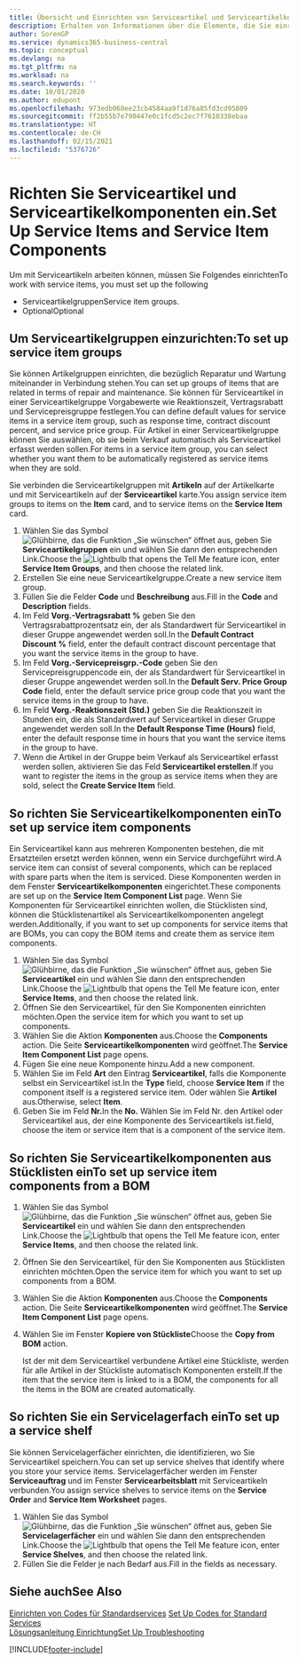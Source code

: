 ```yaml
---
title: Übersicht und Einrichten von Serviceartikel und Serviceartikelkomponenten  | Microsoft Docs
description: Erhalten von Informationen über die Elemente, die Sie einrichten müssen, bevor Sie Serviceartikel, einschliesslich Vorgabewerte wie Reaktionszeit, Vertragsrabatt, und Servicepreisgruppen verwenden können.
author: SorenGP
ms.service: dynamics365-business-central
ms.topic: conceptual
ms.devlang: na
ms.tgt_pltfrm: na
ms.workload: na
ms.search.keywords: ''
ms.date: 10/01/2020
ms.author: edupont
ms.openlocfilehash: 973edb068ee23cb4584aa9f1d76a85fd3cd95809
ms.sourcegitcommit: ff2b55b7e790447e0c1fcd5c2ec7f7610338ebaa
ms.translationtype: HT
ms.contentlocale: de-CH
ms.lasthandoff: 02/15/2021
ms.locfileid: "5376726"
---
```

# <a name="set-up-service-items-and-service-item-components"></a><span data-ttu-id="2f18d-103">Richten Sie Serviceartikel und Serviceartikelkomponenten ein.</span><span class="sxs-lookup"><span data-stu-id="2f18d-103">Set Up Service Items and Service Item Components</span></span>
<span data-ttu-id="2f18d-104">Um mit Serviceartikeln arbeiten können, müssen Sie Folgendes einrichten</span><span class="sxs-lookup"><span data-stu-id="2f18d-104">To work with service items, you must set up the following</span></span>

* <span data-ttu-id="2f18d-105">Serviceartikelgruppen</span><span class="sxs-lookup"><span data-stu-id="2f18d-105">Service item groups.</span></span>
* <span data-ttu-id="2f18d-106">Optional</span><span class="sxs-lookup"><span data-stu-id="2f18d-106">Optional</span></span>

## <a name="to-set-up-service-item-groups"></a><span data-ttu-id="2f18d-107">Um Serviceartikelgruppen einzurichten:</span><span class="sxs-lookup"><span data-stu-id="2f18d-107">To set up service item groups</span></span>
<span data-ttu-id="2f18d-108">Sie können Artikelgruppen einrichten, die bezüglich Reparatur und Wartung miteinander in Verbindung stehen.</span><span class="sxs-lookup"><span data-stu-id="2f18d-108">You can set up groups of items that are related in terms of repair and maintenance.</span></span> <span data-ttu-id="2f18d-109">Sie können für Serviceartikel in einer Serviceartikelgruppe Vorgabewerte wie Reaktionszeit, Vertragsrabatt und Servicepreisgruppe festlegen.</span><span class="sxs-lookup"><span data-stu-id="2f18d-109">You can define default values for service items in a service item group, such as response time, contract discount percent, and service price group.</span></span> <span data-ttu-id="2f18d-110">Für Artikel in einer Serviceartikelgruppe können Sie auswählen, ob sie beim Verkauf automatisch als Serviceartikel erfasst werden sollen.</span><span class="sxs-lookup"><span data-stu-id="2f18d-110">For items in a service item group, you can select whether you want them to be automatically registered as service items when they are sold.</span></span>  

<span data-ttu-id="2f18d-111">Sie verbinden die Serviceartikelgruppen mit **Artikeln** auf der Artikelkarte und mit Serviceartikeln auf der **Serviceartikel** karte.</span><span class="sxs-lookup"><span data-stu-id="2f18d-111">You assign service item groups to items on the **Item** card, and to service items on the **Service Item** card.</span></span>  

1. <span data-ttu-id="2f18d-112">Wählen Sie das Symbol ![Glühbirne, das die Funktion „Sie wünschen“ öffnet](media/ui-search/search_small.png "Tell Me-Funktion") aus, geben Sie **Serviceartikelgruppen** ein und wählen Sie dann den entsprechenden Link.</span><span class="sxs-lookup"><span data-stu-id="2f18d-112">Choose the ![Lightbulb that opens the Tell Me feature](media/ui-search/search_small.png "Tell me what you want to do") icon, enter **Service Item Groups**, and then choose the related link.</span></span>  
2. <span data-ttu-id="2f18d-113">Erstellen Sie eine neue Serviceartikelgruppe.</span><span class="sxs-lookup"><span data-stu-id="2f18d-113">Create a new service item group.</span></span>  
3. <span data-ttu-id="2f18d-114">Füllen Sie die Felder **Code** und **Beschreibung** aus.</span><span class="sxs-lookup"><span data-stu-id="2f18d-114">Fill in the **Code** and **Description** fields.</span></span>  
4. <span data-ttu-id="2f18d-115">Im Feld **Vorg.-Vertragsrabatt %** geben Sie den Vertragsrabattprozentsatz ein, der als Standardwert für Serviceartikel in dieser Gruppe angewendet werden soll.</span><span class="sxs-lookup"><span data-stu-id="2f18d-115">In the **Default Contract Discount %** field, enter the default contract discount percentage that you want the service items in the group to have.</span></span>  
5. <span data-ttu-id="2f18d-116">Im Feld **Vorg.-Servicepreisgrp.-Code** geben Sie den Servicepreisgruppencode ein, der als Standardwert für Serviceartikel in dieser Gruppe angewendet werden soll.</span><span class="sxs-lookup"><span data-stu-id="2f18d-116">In the **Default Serv. Price Group Code** field, enter the default service price group code that you want the service items in the group to have.</span></span>  
6. <span data-ttu-id="2f18d-117">Im Feld **Vorg.-Reaktionszeit (Std.)** geben Sie die Reaktionszeit in Stunden ein, die als Standardwert auf Serviceartikel in dieser Gruppe angewendet werden soll.</span><span class="sxs-lookup"><span data-stu-id="2f18d-117">In the **Default Response Time (Hours)** field, enter the default response time in hours that you want the service items in the group to have.</span></span>  
7. <span data-ttu-id="2f18d-118">Wenn die Artikel in der Gruppe beim Verkauf als Serviceartikel erfasst werden sollen, aktivieren Sie das Feld **Serviceartikel erstellen**.</span><span class="sxs-lookup"><span data-stu-id="2f18d-118">If you want to register the items in the group as service items when they are sold, select the **Create Service Item** field.</span></span>  

## <a name="to-set-up-service-item-components"></a><span data-ttu-id="2f18d-119">So richten Sie Serviceartikelkomponenten ein</span><span class="sxs-lookup"><span data-stu-id="2f18d-119">To set up service item components</span></span>
<span data-ttu-id="2f18d-120">Ein Serviceartikel kann aus mehreren Komponenten bestehen, die mit Ersatzteilen ersetzt werden können, wenn ein Service durchgeführt wird.</span><span class="sxs-lookup"><span data-stu-id="2f18d-120">A service item can consist of several components, which can be replaced with spare parts when the item is serviced.</span></span> <span data-ttu-id="2f18d-121">Diese Komponenten werden in dem Fenster **Serviceartikelkomponenten** eingerichtet.</span><span class="sxs-lookup"><span data-stu-id="2f18d-121">These components are set up on the **Service Item Component List** page.</span></span> <span data-ttu-id="2f18d-122">Wenn Sie Komponenten für Serviceartikel einrichten wollen, die Stücklisten sind, können die Stücklistenartikel als Serviceartikelkomponenten angelegt werden.</span><span class="sxs-lookup"><span data-stu-id="2f18d-122">Additionally, if you want to set up components for service items that are BOMs, you can copy the BOM items and create them as service item components.</span></span>

1. <span data-ttu-id="2f18d-123">Wählen Sie das Symbol ![Glühbirne, das die Funktion „Sie wünschen“ öffnet](media/ui-search/search_small.png "Tell Me-Funktion") aus, geben Sie **Serviceartikel** ein und wählen Sie dann den entsprechenden Link.</span><span class="sxs-lookup"><span data-stu-id="2f18d-123">Choose the ![Lightbulb that opens the Tell Me feature](media/ui-search/search_small.png "Tell me what you want to do") icon, enter **Service Items**, and then choose the related link.</span></span>
2. <span data-ttu-id="2f18d-124">Öffnen Sie den Serviceartikel, für den Sie Komponenten einrichten möchten.</span><span class="sxs-lookup"><span data-stu-id="2f18d-124">Open the service item for which you want to set up components.</span></span>  
3. <span data-ttu-id="2f18d-125">Wählen Sie die Aktion **Komponenten** aus.</span><span class="sxs-lookup"><span data-stu-id="2f18d-125">Choose the **Components** action.</span></span> <span data-ttu-id="2f18d-126">Die Seite **Serviceartikelkomponenten** wird geöffnet.</span><span class="sxs-lookup"><span data-stu-id="2f18d-126">The **Service Item Component List** page opens.</span></span>  
4. <span data-ttu-id="2f18d-127">Fügen Sie eine neue Komponente hinzu.</span><span class="sxs-lookup"><span data-stu-id="2f18d-127">Add a new component.</span></span>  
5. <span data-ttu-id="2f18d-128">Wählen Sie im Feld **Art** den Eintrag **Serviceartikel**, falls die Komponente selbst ein Serviceartikel ist.</span><span class="sxs-lookup"><span data-stu-id="2f18d-128">In the **Type** field, choose **Service Item** if the component itself is a registered service item.</span></span> <span data-ttu-id="2f18d-129">Oder wählen Sie **Artikel** aus.</span><span class="sxs-lookup"><span data-stu-id="2f18d-129">Otherwise, select **Item**.</span></span>  
6. <span data-ttu-id="2f18d-130">Geben Sie im Feld **Nr.**</span><span class="sxs-lookup"><span data-stu-id="2f18d-130">In the **No.**</span></span> <span data-ttu-id="2f18d-131">Wählen Sie im Feld Nr. den Artikel oder Serviceartikel aus, der eine Komponente des Serviceartikels ist.</span><span class="sxs-lookup"><span data-stu-id="2f18d-131">field, choose the item or service item that is a component of the service item.</span></span>  

## <a name="to-set-up-service-item-components-from-a-bom"></a><span data-ttu-id="2f18d-132">So richten Sie Serviceartikelkomponenten aus Stücklisten ein</span><span class="sxs-lookup"><span data-stu-id="2f18d-132">To set up service item components from a BOM</span></span>
1.  <span data-ttu-id="2f18d-133">Wählen Sie das Symbol ![Glühbirne, das die Funktion „Sie wünschen“ öffnet](media/ui-search/search_small.png "Tell Me-Funktion") aus, geben Sie **Serviceartikel** ein und wählen Sie dann den entsprechenden Link.</span><span class="sxs-lookup"><span data-stu-id="2f18d-133">Choose the ![Lightbulb that opens the Tell Me feature](media/ui-search/search_small.png "Tell me what you want to do") icon, enter **Service Items**, and then choose the related link.</span></span>  
2. <span data-ttu-id="2f18d-134">Öffnen Sie den Serviceartikel, für den Sie Komponenten aus Stücklisten einrichten möchten.</span><span class="sxs-lookup"><span data-stu-id="2f18d-134">Open the service item for which you want to set up components from a BOM.</span></span>  
3. <span data-ttu-id="2f18d-135">Wählen Sie die Aktion **Komponenten** aus.</span><span class="sxs-lookup"><span data-stu-id="2f18d-135">Choose the **Components** action.</span></span> <span data-ttu-id="2f18d-136">Die Seite **Serviceartikelkomponenten** wird geöffnet.</span><span class="sxs-lookup"><span data-stu-id="2f18d-136">The **Service Item Component List** page opens.</span></span>  
4. <span data-ttu-id="2f18d-137">Wählen Sie im Fenster **Kopiere von Stückliste**</span><span class="sxs-lookup"><span data-stu-id="2f18d-137">Choose the **Copy from BOM** action.</span></span>  

    <span data-ttu-id="2f18d-138">Ist der mit dem Serviceartikel verbundene Artikel eine Stückliste, werden für alle Artikel in der Stückliste automatisch Komponenten erstellt.</span><span class="sxs-lookup"><span data-stu-id="2f18d-138">If the item that the service item is linked to is a BOM, the components for all the items in the BOM are created automatically.</span></span>  

## <a name="to-set-up-a-service-shelf"></a><span data-ttu-id="2f18d-139">So richten Sie ein Servicelagerfach ein</span><span class="sxs-lookup"><span data-stu-id="2f18d-139">To set up a service shelf</span></span>
<span data-ttu-id="2f18d-140">Sie können Servicelagerfächer einrichten, die identifizieren, wo Sie Serviceartikel speichern.</span><span class="sxs-lookup"><span data-stu-id="2f18d-140">You can set up service shelves that identify where you store your service items.</span></span> <span data-ttu-id="2f18d-141">Servicelagerfächer werden im Fenster **Serviceauftrag** und im Fenster **Servicearbeitsblatt** mit Serviceartikeln verbunden.</span><span class="sxs-lookup"><span data-stu-id="2f18d-141">You assign service shelves to service items on the **Service Order** and **Service Item Worksheet** pages.</span></span>  

1. <span data-ttu-id="2f18d-142">Wählen Sie das Symbol ![Glühbirne, das die Funktion „Sie wünschen“ öffnet](media/ui-search/search_small.png "Tell Me-Funktion") aus, geben Sie **Servicelagerfächer** ein und wählen Sie dann den entsprechenden Link.</span><span class="sxs-lookup"><span data-stu-id="2f18d-142">Choose the ![Lightbulb that opens the Tell Me feature](media/ui-search/search_small.png "Tell me what you want to do") icon, enter **Service Shelves**, and then choose the related link.</span></span>
2. <span data-ttu-id="2f18d-143">Füllen Sie die Felder je nach Bedarf aus.</span><span class="sxs-lookup"><span data-stu-id="2f18d-143">Fill in the fields as necessary.</span></span>

## <a name="see-also"></a><span data-ttu-id="2f18d-144">Siehe auch</span><span class="sxs-lookup"><span data-stu-id="2f18d-144">See Also</span></span>
<span data-ttu-id="2f18d-145">[Einrichten von Codes für Standardservices](service-how-setup-service-coding.md) </span><span class="sxs-lookup"><span data-stu-id="2f18d-145">[Set Up Codes for Standard Services](service-how-setup-service-coding.md) </span></span>  
[<span data-ttu-id="2f18d-146">Lösungsanleitung Einrichtung</span><span class="sxs-lookup"><span data-stu-id="2f18d-146">Set Up Troubleshooting</span></span>](service-how-setup-troubleshooting.md)


[!INCLUDE[footer-include](includes/footer-banner.md)]